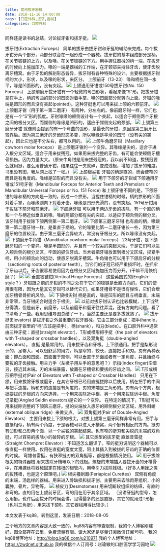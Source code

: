 ```yaml
---
title: 常用拔牙器械
date: 2018-11-16 14:00:08
tags: [口腔外科,拔牙,器械]
categories: 口腔外科
---
```

同样还是读书的总结，讨论拔牙钳和拔牙挺。
![](https://zymblog-1258069789.cos.ap-chengdu.myqcloud.com/blog0009-bycyqx/01.jpg)

拔牙钳(Extraction Forceps）
简单的拔牙由拔牙钳和牙挺的辅助来完成。每个拔牙钳分两个部分，两部分联合在一起形成一个器械。拔牙钳的基本组成部分是柄，在关节铰链的上方，以及喙，在关节铰链的下方。用手握住器械的柄一端，在拔牙的时候向上施加压力。喙的一端是器械的工作端，在牙颈部夹持住牙齿，使牙齿脱离牙槽窝。由于牙齿的解剖形态各异，拔牙钳有各种特殊的设计。主要根据拔牙钳柄的大小，形状，以及喙的形状，来区分。
上颌前牙（13-23）
喙和柄在同一水平，喙是凹面形的，没有突起。
![](https://zymblog-1258069789.cos.ap-chengdu.myqcloud.com/blog0009-bycyqx/02.jpg)
上颌通用牙钳或150号拔牙钳(No. 150 Forceps）
上颌前磨牙拔牙钳有一个轻微的弯曲形状，看起来像“S”形。把拔牙钳拿在手上，柄的弯曲的部分的凹面对着手掌，喙的凹面部分就转向上面。牙钳的喙端是凹形的而且没有突起(pointed)。这种牙挺也可以用来拔上颌的六颗前牙。
![](https://zymblog-1258069789.cos.ap-chengdu.myqcloud.com/blog0009-bycyqx/03.jpg)
上颌磨牙钳（用于第一第二磨牙）
有两种，分左右的。像前磨牙钳一样，它们也是有一个“S”形的弧度。牙钳喙缘的颊侧设计有一个突起，以适合于颊侧两个牙根之间的根分叉区。而腭侧的喙缘是凹形的，适应于腭侧突起的颈部。
![](https://zymblog-1258069789.cos.ap-chengdu.myqcloud.com/blog0009-bycyqx/04.jpg)
上颌第三磨牙牙钳
就像前面提到的有一个弯曲的弧形，是最长的牙钳，原因是第三磨牙比较靠后。因为第三磨牙的牙齿形态多变，所以喙缘是平滑的凹形（没有尖的突起），因此它也是不分左右，都可以用的。
![](https://zymblog-1258069789.cos.ap-chengdu.myqcloud.com/blog0009-bycyqx/05.jpg)
上颌牛角磨牙钳（Maxillary cowhorn molar forceps）
是上颌磨牙钳的一个变异。其喙缘是尖的，适合于进入根分叉区域。适合于用来拔残冠，如果用来拔完整的牙齿，有可能会使颊侧牙槽骨损伤。因为力量太大。（原来牛角钳是用来拔残冠的，我以前不知道，拔残冠要么就用挺，要么用普通牙钳，结果往往一夹就碎，变成残根，增加了拔牙的难度。书里没有图，我从网上找了一张。）
![](https://zymblog-1258069789.cos.ap-chengdu.myqcloud.com/blog0009-bycyqx/06.jpg)
上颌根尖钳
牙钳的柄是直的，而会使窄的而且是有角度的。喙缘是凹形的而且没有尖。
![](https://zymblog-1258069789.cos.ap-chengdu.myqcloud.com/blog0009-bycyqx/07.jpg)
用于下颌牙的牙钳或下颌通用牙钳或151号牙钳（Mandibular Forceps for Anterior Teeth and Premolars or Mandibular Universal Forceps or No. 151 Force)
和上颌牙钳不同的是，下颌牙钳的喙和柄的方向是一致的，形成一个拱形。当握住钳柄的时候，柄的拱形的凹面对着手掌，而喙缘则向下对着牙齿。喙缘是凹形光滑的，没有突起。151号牙钳用于拔除下前牙和前磨牙。
![](https://zymblog-1258069789.cos.ap-chengdu.myqcloud.com/blog0009-bycyqx/08.jpg)
下颌磨牙钳
可以用于两边牙齿的拔除，有一个直的柄和一个与柄近似垂直的喙。喙的两部分都有尖的突起，以适应于颊舌侧的根分叉。该牙钳用于拔除下颌两侧第一第二磨牙。
![](https://zymblog-1258069789.cos.ap-chengdu.myqcloud.com/blog0009-bycyqx/09.jpg)
下颌第三磨牙牙钳
也有直的柄，喙跟第一第二磨牙钳一样，是垂直于柄的。它的喙要比第一二磨牙钳长一些，因为第三磨牙的位置较深。由于第三磨牙变异较大，常没有牙根分叉，所以喙缘没有突起。
![](https://zymblog-1258069789.cos.ap-chengdu.myqcloud.com/blog0009-bycyqx/10.jpg)
下颌磨牙牛角钳（Mandibular cowhorn molar forceps）
23号牙钳，是下颌磨牙钳的一个变异。喙是半圆形的，并且有一个较尖的突起末端，于是它们可以进入颊舌侧的根分叉区，牢固的抓住牙齿。当术者把牙钳放置到根分叉区域，捏紧手柄，用小的颊舌向的运动，使患牙脱离牙槽窝。牛角钳也可以用于下颌后牙的分根（sectioning roots of posterior teeth），当它们的牙冠已经严重损坏时。在抓牢了牙齿以后，牙齿很容易使用因为在根分叉区域施加压力而分开。(干嘛不用快机磨？）
![](https://zymblog-1258069789.cos.ap-chengdu.myqcloud.com/blog0009-bycyqx/11.jpg)
![](https://zymblog-1258069789.cos.ap-chengdu.myqcloud.com/blog0009-bycyqx/12.jpg)
垂直铰链钳(Vertical Hinge Forceps）
这些英国式的(English-style？）牙钳跟之前的牙钳的不同之处在于它们的铰链是垂直方向的。它们的使用很有限，因为大量其它牙钳可以替代它们。如果牙槽骨不是很有弹性，它们会增加牙槽骨骨折的风险。
![](https://zymblog-1258069789.cos.ap-chengdu.myqcloud.com/blog0009-bycyqx/13.jpg)
下颌根尖钳
柄是直的，喙是凹形的而且与柄垂直，末端非常窄，当牙钳闭合时适合于根尖。
![](https://zymblog-1258069789.cos.ap-chengdu.myqcloud.com/blog0009-bycyqx/14.jpg)
以前对拔牙钳认识也比较模糊，上下当然分得清，但是前牙，前磨牙，以及前磨牙和磨牙往往弄混，还有方向的问题。看了书清晰了一些。我用思维导图总结了一下。当然主要还是要多拔就熟了。
![](https://zymblog-1258069789.cos.ap-chengdu.myqcloud.com/blog0009-bycyqx/15.jpg)
拔牙挺(Elevators)
是拔牙钳之外最重要的拔牙器械。它由三部分组成：把手(handle，前面拔牙钳里的“柄”应该是把手），柄(shank），和刃(blade）。在口腔外科中通常由三种牙挺：直挺(straight elevator)、T形或横形把手挺（the pair of elevators with T-shaped or crossbar handles），以及双角挺（double-angled elevators）。
直挺
是最常用的。用来拔牙齿和牙根。上下颌通用。把手是梨形设计的，足够大，可以很舒适的用力。柄是窄的，较长，连接把手和刃。刃有两种表面：即凸面和凹面。凹面置于颊侧，可以垂直于牙面或者有一定角度，并且始终与要拔的牙齿接触。用主力手（左撇子用左手的意思吧？）示指(index finger)沿着刃，接近其末端。刃的末端暴露，放置在牙槽骨和要拔的牙齿之间。
![](https://zymblog-1258069789.cos.ap-chengdu.myqcloud.com/blog0009-bycyqx/16.jpg)
T形或横形把手挺对(Pair of Elevators with T-shaped or Crossbar Handles）
只用在下颌，用来拔除牙根或磨牙，在其它牙根已经用直挺拔除以后使用。柄在把手的中间与把手连接。柄和刃的连接是有角度的，刃的末端是三角形的。刃有两个方向，根据要拔的牙根的方向来选择。一个用来拔除近中根，另一个用来拔除远中根。角度记录挺(Angled Seldin elevators)是它的一个变异。
在特定的情况下，T形挺可以用来拔除完整的下颌第三磨牙。挺的尖端放入患牙的颊侧根分叉区域，用外斜嵴(external oblique ridge）来做支点。
![](https://zymblog-1258069789.cos.ap-chengdu.myqcloud.com/blog0009-bycyqx/17.jpg)
双角挺对(Pair of Double-Angled Elevators）
主要用来拔上下颌的根尖，对拔上颌第三磨牙同样非常有用。把手与直挺相似，柄有两个角度，于是器械可以进入牙槽窝，两个挺有相反的方向。挺刃有凹形和凸形两个面，以一个尖锐的突起结束。也有窄的挺刃和尖锐的末端的双角挺，可以容易的拔除小的破碎的牙根。
![](https://zymblog-1258069789.cos.ap-chengdu.myqcloud.com/blog0009-bycyqx/18.jpg)
其它类型的拔牙挺
直雄普雷挺(Straight Chompret Elevator)：不知道怎么翻译了。窄的挺刃说明这个器械可以像直挺一样使用。仅用在直挺的宽度太宽，阻止其插入到被拔的牙齿的正确的位置的时候。
弯雄普雷挺，有狭窄挺刃的双角挺等，都是根据情况使用。
![](https://zymblog-1258069789.cos.ap-chengdu.myqcloud.com/blog0009-bycyqx/19.jpg)
用于拔除根尖的特殊器械
用来拔除牙槽嵴以下的残根。螺旋的末端插入要拔牙齿的牙槽骨中，在用螺丝将器械固定在残根的根管内，用牵引力拔除残根。（好多人用挫之类的拔残根，也是这个原理吧。)
![](https://zymblog-1258069789.cos.ap-chengdu.myqcloud.com/blog0009-bycyqx/20.jpg)
 根尖搔刮器(Periapical Curettes）
双侧有角度的末端，汤匙样的器械。用来进入骨缺损和拔牙创，主要用来去除肉芽组织，小的囊肿，骨片，异物等。
![](https://zymblog-1258069789.cos.ap-chengdu.myqcloud.com/blog0009-bycyqx/21.jpg)
植皮刀(Desmotomes)
用来切断软组织的结缔，有直的和弯的。直的用在上颌前牙区，弯的用在用于其余区域。
（没讲牙挺的型号，怎么用挺。也许后面拔牙的时候会讲。见得最多的还是直挺，其它的就用过T形挺（也叫三角挺），用来拔下颌8。其它器械用得比较少。）

本文发表于kq88，转到这里，发表日期：2018-08-05

三个地方的文章内容是大致一致的，kq88内容有审查限制，我的个人博客刚建好，图全部存在云里，免费流量有限。请大家还是尽量订阅微信订阅号吧。
我的kq88博客地址：http://blog.kq88.com/u210971
我的个人博客地址：https://zwdnet.github.io
我的微信个人订阅号：赵瑜敏的口腔医学学习园地
![](https://zymblog-1258069789.cos.ap-chengdu.myqcloud.com/other/wx.jpg)
